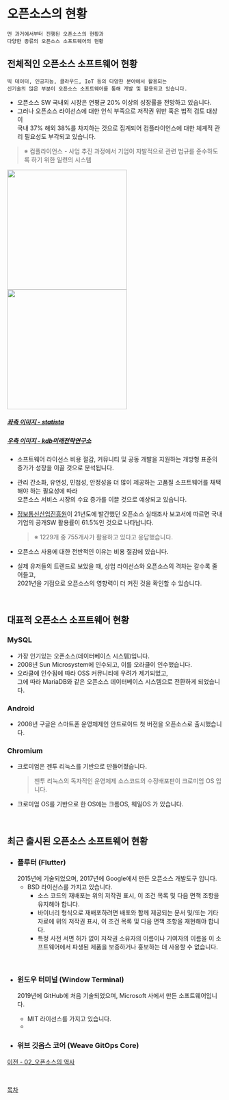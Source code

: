 # **오픈소스의 현황**
```
먼 과거에서부터 진행된 오픈소스의 현황과
다양한 종류의 오픈소스 소프트웨어의 현황
```
## **전체적인 오픈소스 소프트웨어 현황**
```
빅 데이터, 인공지능, 클라우드, IoT 등의 다양한 분야에서 활용되는
신기술의 많은 부분이 오픈소스 소프트웨어를 통해 개발 및 활용되고 있습니다.
```

- 오픈소스 SW 국내외 시장은 연평균 20% 이상의 성장률을 전망하고 있습니다.<br>
- 그러나 오픈소스 라이선스에 대한 인식 부족으로 저작권 위반 혹은 법적 검토 대상이<br>
국내 37% 해외 38%를 차지하는 것으로 집계되어 컴플라이언스에 대한 체계적 관리 필요성도 부각되고 있습니다.
>※ 컴플라이언스 - 사업 추진 과정에서 기업이 자발적으로 관련 법규를 준수하도록 하기 위한 일련의 시스템

<kbd>
<img height="280" src="https://user-images.githubusercontent.com/45596014/193460402-57bf432a-e96b-4fed-90d2-705a8b5aa75f.png">
<img height="280" src="https://user-images.githubusercontent.com/45596014/193460467-c0f291f9-9504-4cb9-9df2-eff2dceca32d.png">
</kbd>

##### [좌측 이미지 - statista](https://www.statista.com/)
##### [우측 이미지 - kdb미래전략연구소](https://rd.kdb.co.kr/index.jsp)

- 소프트웨어 라이선스 비용 절감, 커뮤니티 및 공동 개발을 지원하는 개방형 표준의 증가가 성장을 이끌 것으로 분석됩니다.<br>
- 관리 간소화, 유연성, 민첩성, 안정성을 더 많이 제공하는 고품질 소프트웨어를 채택해야 하는 필요성에 따라<br>
    오픈소스 서비스 시장의 수요 증가를 이끌 것으로 예상되고 있습니다.

- [정보통신산업진흥원](https://www.nipa.kr)이 21년도에 발간했던 오픈소스 실태조사 보고서에 따르면 국내 기업의 공개SW 활용률이 61.5%인 것으로 나타납니다.
    >※ 1229개 중 755개사가 활용하고 있다고 응답했습니다.
- 오픈소스 사용에 대한 전반적인 이유는 비용 절감에 있습니다.
- 실제 유저들의 트렌드로 보았을 때, 상업 라이선스와 오픈소스의 격차는 갈수록 줄어들고,<br>
2021년을 기점으로 오픈소스의 영향력이 더 커진 것을 확인할 수 있습니다.

<kbd>
<imgs width="300" src="https://user-images.githubusercontent.com/45596014/193461265-892f9e3e-b120-485d-a2bf-cb1c1e58a0d1.png">
</kbd>


<br>

## **대표적 오픈소스 소프트웨어 현황**
### **MySQL**
- 가장 인기있는 오픈소스(데이터베이스 시스템)입니다.
- 2008년 Sun Microsystem에 인수되고, 이를 오라클이 인수했습니다.
- 오라클에 인수됨에 따라 OSS 커뮤니티에 우려가 제기되었고,<br>
    그에 따라 MariaDB와 같은 오픈소스 데이터베이스 시스템으로 전환하게 되었습니다.
### **Android**
- 2008년 구글은 스마트폰 운영체제인 안드로이드 첫 버전을 오픈소스로 출시했습니다.

### **Chromium**
- 크로미엄은 젠투 리눅스를 기반으로 만들어졌습니다.
    >젠투 리눅스의 독자적인 운영체제 소스코드의 수정배포판이 크로미엄 OS 입니다.
- 크로미엄 OS를 기반으로 한 OS에는 크롬OS, 웨일OS 가 있습니다.

<br>

## **최근 출시된 오픈소스 소프트웨어 현황**
- ### **플루터 (Flutter)**
    2015년에 기술되었으며, 2017년에 Google에서 만든 오픈소스 개발도구 입니다.
    - BSD 라이선스를 가지고 있습니다.
        - 소스 코드의 재배포는 위의 저작권 표시, 이 조건 목록 및 다음 면책 조항을 유지해야 합니다.<br>
        - 바이너리 형식으로 재배포하려면 배포와 함께 제공되는 문서 및/또는 기타 자료에 위의 저작권 표시, 이 조건 목록 및 다음 면책 조항을 재현해야 합니다.
        - 특정 사전 서면 허가 없이 저작권 소유자의 이름이나 기여자의 이름을 이 소프트웨어에서 파생된 제품을 보증하거나 홍보하는 데 사용할 수 없습니다.

<br>

- ### **윈도우 터미널 (Window Terminal)**
    2019년에 GitHub에 처음 기술되었으며, Microsoft 사에서 만든 소프트웨어입니다.
    - MIT 라이선스를 가지고 있습니다.
    - 

- ### **위브 깃옵스 코어 (Weave GitOps Core)**

[이전 - 02_오픈소스의 역사](02_History.md)

<br>

[목차](README.md)